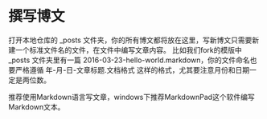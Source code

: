 # 撰写博文
打开本地仓库的 _posts 文件夹，你的所有博文都将放在这里，写新博文只需要新建一个标准文件名的文件，在文件中编写文章内容。 比如我们fork的模版中 _posts 文件夹里有一篇 2016-03-23-hello-world.markdown，你的文件命名也要严格遵循 年-月-日-文章标题.文档格式 这样的格式，尤其要注意月份和日期一定是两位数。

推荐使用Markdown语言写文章，windows下推荐MarkdownPad这个软件编写Markdown文本。

